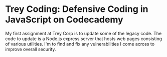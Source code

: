# Trey Coding: Defensive Coding in JavaScript on Codecademy #

My first assignment at Trey Corp is to update some of the legacy code.
The code to update is a Node.js express server that hosts web pages consisting of various utilities. I'm to find and fix any vulnerabilities I come across to improve overall security.